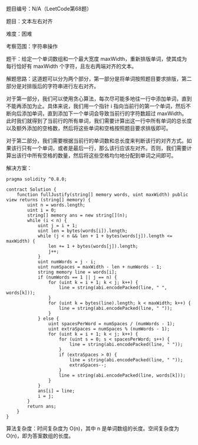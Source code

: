 题目编号：N/A（LeetCode第68题）

题目：文本左右对齐

难度：困难

考察范围：字符串操作

题干：给定一个单词数组和一个最大宽度 maxWidth，重新排版单词，使其成为每行恰好有 maxWidth 个字符，且左右两端对齐的文本。

解题思路：这道题可以分为两个部分，第一部分是将单词按照题目要求排版，第二部分是对排版后的字符串进行左右对齐。

对于第一部分，我们可以使用贪心算法，每次尽可能多地往一行中添加单词，直到不能再添加为止。具体来说，我们用一个指针 i 指向当前行的第一个单词，然后不断向后添加单词，直到添加下一个单词会导致当前行的字符数超过 maxWidth。此时我们就得到了当前行的所有单词，我们需要计算出这一行中所有单词的总长度以及额外添加的空格数，然后将这些单词和空格按照题目要求排版即可。

对于第二部分，我们需要根据当前行的单词数和总长度来判断该行的对齐方式。如果该行只有一个单词，或者是最后一行，那么该行应该左对齐。否则，我们需要计算出该行中所有空格的数量，然后将这些空格均匀地分配到单词之间即可。

解决方案：

```
pragma solidity ^0.8.0;

contract Solution {
    function fullJustify(string[] memory words, uint maxWidth) public view returns (string[] memory) {
        uint n = words.length;
        uint i = 0;
        string[] memory ans = new string[](n);
        while (i < n) {
            uint j = i + 1;
            uint len = bytes(words[i]).length;
            while (j < n && len + 1 + bytes(words[j]).length <= maxWidth) {
                len += 1 + bytes(words[j]).length;
                j++;
            }
            uint numWords = j - i;
            uint numSpaces = maxWidth - len + numWords - 1;
            string memory line = words[i];
            if (numWords == 1 || j == n) {
                for (uint k = i + 1; k < j; k++) {
                    line = string(abi.encodePacked(line, " ", words[k]));
                }
                for (uint k = bytes(line).length; k < maxWidth; k++) {
                    line = string(abi.encodePacked(line, " "));
                }
            } else {
                uint spacesPerWord = numSpaces / (numWords - 1);
                uint extraSpaces = numSpaces % (numWords - 1);
                for (uint k = i + 1; k < j; k++) {
                    for (uint s = 0; s < spacesPerWord; s++) {
                        line = string(abi.encodePacked(line, " "));
                    }
                    if (extraSpaces > 0) {
                        line = string(abi.encodePacked(line, " "));
                        extraSpaces--;
                    }
                    line = string(abi.encodePacked(line, words[k]));
                }
            }
            ans[i] = line;
            i = j;
        }
        return ans;
    }
}
```

算法复杂度：时间复杂度为 O(n)，其中 n 是单词数组的长度。空间复杂度为 O(n)，即为答案数组的长度。